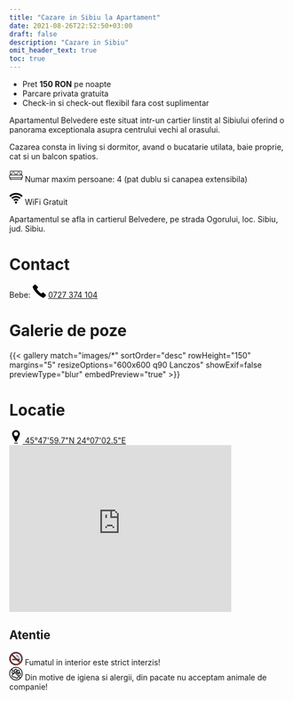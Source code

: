 ```yaml
---
title: "Cazare in Sibiu la Apartament"
date: 2021-08-26T22:52:50+03:00
draft: false
description: "Cazare in Sibiu"
omit_header_text: true
toc: true
---
```



* Pret **150 RON** pe noapte
* Parcare privata gratuita
* Check-in si check-out flexibil fara cost suplimentar

Apartamentul Belvedere este situat intr-un cartier linstit al Sibiului oferind o panorama exceptionala asupra centrului vechi al orasului.


Cazarea consta in living si dormitor, avand o bucatarie utilata, baie proprie, cat si un balcon spatios.



<svg class="{{ with .class }}{{ . }} {{ end }}" width="24" height="24" viewBox="0 0 388.819 388.819"><path d="M368.753,175.923V80.088c0-13.132-10.684-23.816-23.816-23.816H43.882c-13.132,0-23.816,10.684-23.816,23.816v95.836 C8.721,177.65,0,187.469,0,199.289v59.318c0,4.142,3.358,7.5,7.5,7.5h8.035v37c0,4.142,3.358,7.5,7.5,7.5h13.539v14.441 c0,4.142,3.358,7.5,7.5,7.5s7.5-3.358,7.5-7.5v-14.441h285.672v14.441c0,4.142,3.357,7.5,7.5,7.5s7.5-3.358,7.5-7.5v-14.441h13.539 c4.143,0,7.5-3.358,7.5-7.5v-37h8.034c4.143,0,7.5-3.358,7.5-7.5v-59.318C388.819,187.469,380.098,177.649,368.753,175.923z M35.065,80.088c0-4.861,3.955-8.816,8.816-8.816h301.055c4.861,0,8.816,3.955,8.816,8.816v95.566h-26.335 c5.24-5.641,10.57-11.573,16.09-17.92c2.455-2.823,2.454-7.023-0.001-9.845c-21.698-24.938-39.865-43.105-64.796-64.796 c-2.822-2.456-7.023-2.456-9.846,0c-24.932,21.692-43.098,39.859-64.795,64.796c-2.455,2.822-2.456,7.022-0.001,9.845 c5.521,6.348,10.85,12.28,16.09,17.92h-51.503c5.24-5.641,10.571-11.573,16.091-17.92c2.455-2.823,2.455-7.023-0.001-9.845 c-21.695-24.934-39.862-43.101-64.796-64.796c-2.822-2.456-7.023-2.456-9.846,0c-24.934,21.695-43.101,39.862-64.796,64.796 c-2.456,2.822-2.456,7.022-0.001,9.845c5.521,6.347,10.851,12.279,16.091,17.92H35.065V80.088z M240.853,175.654 c-6.901-7.084-13.872-14.611-21.15-22.842c17.929-20.287,33.803-36.161,54.085-54.086c20.282,17.924,36.156,33.799,54.086,54.086 c-7.277,8.231-14.249,15.758-21.15,22.842H240.853z M82.093,175.654c-6.901-7.085-13.873-14.611-21.151-22.842 c17.926-20.283,33.803-36.16,54.086-54.086c20.283,17.926,36.16,33.803,54.086,54.086c-7.277,8.231-14.249,15.757-21.151,22.842 H82.093z M358.285,295.607H30.535v-29.5h327.75V295.607z M373.819,251.107H15v-51.818c0-4.761,3.874-8.635,8.636-8.635h341.547 c4.762,0,8.636,3.874,8.636,8.635V251.107z"/></svg>
Numar maxim persoane: 4 (pat dublu si canapea extensibila)

<svg class="{{ with .class }}{{ . }} {{ end }}" width="24" height="24" viewBox="0 0 233.576 233.576"><path d="M176.982,129.274c-16.066-16.113-37.442-24.986-60.193-24.986s-44.128,8.873-60.193,24.986l-21.244-21.182 c21.735-21.799,50.657-33.805,81.438-33.805c30.781,0,59.703,12.005,81.438,33.805L176.982,129.274z M116.788,54.288 c36.109,0,70.045,14.076,95.554,39.636l21.234-21.192c-31.178-31.239-72.654-48.444-116.788-48.444 C72.653,24.288,31.178,41.493,0,72.732l21.234,21.192C46.743,68.364,80.678,54.288,116.788,54.288z M162.885,143.465 c-12.293-12.367-28.664-19.177-46.097-19.177c-17.432,0-33.803,6.811-46.097,19.177l21.275,21.151 c6.621-6.66,15.437-10.328,24.821-10.328c9.386,0,18.2,3.667,24.819,10.327L162.885,143.465z M116.788,169.288 c-11.046,0-20,8.954-20,20s8.954,20,20,20c11.044,0,20-8.954,20-20S127.832,169.288,116.788,169.288z"/></svg>
WiFi Gratuit

Apartamentul se afla in cartierul Belvedere, pe strada Ogorului, loc. Sibiu, jud. Sibiu.

# Contact

Bebe: <svg class="{{ with .class }}{{ . }} {{ end }}" width="24" height="24" viewBox="0 0 891.024 891.024"><path d="M2.8,180.875c46.6,134,144.7,286.2,282.9,424.399c138.2,138.2,290.4,236.301,424.4,282.9c18.2,6.3,38.3,1.8,52-11.8 l92.7-92.7l21.6-21.6c19.5-19.5,19.5-51.2,0-70.7l-143.5-143.4c-19.5-19.5-51.2-19.5-70.7,0l-38.899,38.9 c-20.2,20.2-52.4,22.2-75,4.6c-44.7-34.8-89-73.899-131.9-116.8c-42.9-42.9-82-87.2-116.8-131.9c-17.601-22.6-15.601-54.7,4.6-75 l38.9-38.9c19.5-19.5,19.5-51.2,0-70.7l-143.5-143.5c-19.5-19.5-51.2-19.5-70.7,0l-21.6,21.6l-92.7,92.7 C1,142.575-3.5,162.675,2.8,180.875z"/></svg> [0727 374 104](tel:0727374104)

# Galerie de poze

{{< gallery match="images/*" sortOrder="desc" rowHeight="150" margins="5" resizeOptions="600x600 q90 Lanczos" showExif=false previewType="blur" embedPreview="true" >}}

# Locatie

<a href="https://goo.gl/maps/oJCDDXrKeG2ZDDrp9" target = "_blank">
<svg class="{{ with .class }}{{ . }} {{ end }}" width="24" height="24" viewBox="0 0 264.018 264.018"><path d="M132.009,0c-42.66,0-77.366,34.706-77.366,77.366c0,11.634,2.52,22.815,7.488,33.24c0.1,0.223,0.205,0.442,0.317,0.661 l58.454,113.179c2.146,4.154,6.431,6.764,11.106,6.764c4.676,0,8.961-2.609,11.106-6.764l58.438-113.148 c0.101-0.195,0.195-0.392,0.285-0.591c5.001-10.455,7.536-21.67,7.536-33.341C209.375,34.706,174.669,0,132.009,0z M132.009,117.861c-22.329,0-40.495-18.166-40.495-40.495c0-22.328,18.166-40.494,40.495-40.494s40.495,18.166,40.495,40.494 C172.504,99.695,154.338,117.861,132.009,117.861z"/>
<path d="M161.81,249.018h-59.602c-4.143,0-7.5,3.357-7.5,7.5c0,4.143,3.357,7.5,7.5,7.5h59.602c4.143,0,7.5-3.357,7.5-7.5 C169.31,252.375,165.952,249.018,161.81,249.018z"/></svg>
45°47'59.7"N 24°07'02.5"E</a>
<br/>
<iframe src="https://www.google.com/maps/embed?pb=!1m18!1m12!1m3!1d695.3917480334223!2d24.11679079580527!3d45.799901998616505!2m3!1f0!2f0!3f0!3m2!1i1024!2i768!4f13.1!3m3!1m2!1s0x0%3A0x0!2zNDXCsDQ3JzU5LjciTiAyNMKwMDcnMDIuNSJF!5e0!3m2!1sen!2sro!4v1630147760906!5m2!1sen!2sro" width="400" height="300" style="border:0;" allowfullscreen="" loading="lazy"></iframe>

## Atentie

<svg class="{{ with .class }}{{ . }} {{ end }}" width="24" height="24" viewBox="0 0 512 512">
<path style="fill:#E4EAF8;" d="M384.286,310.98H127.714c-5.06,0-9.163-4.103-9.163-9.163V283.49c0-5.06,4.103-9.163,9.163-9.163 h256.573c5.06,0,9.163,4.103,9.163,9.163v18.327C393.45,306.877,389.347,310.98,384.286,310.98z"/>
<path style="fill:#FFC850;" d="M191.857,310.98h-64.143c-5.06,0-9.163-4.103-9.163-9.163V283.49c0-5.06,4.103-9.163,9.163-9.163 h64.143V310.98z"/>
<rect x="191.857" y="274.327" style="fill:#D5DCED;" width="27.49" height="36.653"/>
<g>
	<path style="fill:#FF5050;" d="M365.96,310.98h18.327c5.06,0,9.163-4.103,9.163-9.163V283.49c0-5.06-4.103-9.163-9.163-9.163 H365.96V310.98z"/>
	<path style="fill:#FF5050;" d="M256,8.591C119.579,8.591,8.591,119.579,8.591,256S119.579,503.409,256,503.409 S503.409,392.421,503.409,256S392.421,8.591,256,8.591z M45.244,256c0-51.522,18.611-98.761,49.426-135.415l296.745,296.745 c-36.653,30.815-83.892,49.426-135.415,49.426C139.785,466.756,45.244,372.21,45.244,256z M417.33,391.415L120.585,94.67 C157.238,63.855,204.477,45.244,256,45.244c116.215,0,210.756,94.546,210.756,210.756 C466.756,307.522,448.145,354.761,417.33,391.415z"/>
</g>
<path style="fill:#C84146;" d="M201.556,459.588C111.653,435.522,45.244,353.387,45.244,256c0-51.522,18.611-98.761,49.426-135.415 l56.936,56.936c5.469-11.49,11.789-22.498,18.896-32.934L120.585,94.67C157.238,63.855,204.477,45.244,256,45.244 c13.7,0,27.084,1.358,40.063,3.867c23.121-7.821,47.753-12.301,73.343-12.886C335.407,18.61,296.863,8.591,256,8.591 C119.579,8.591,8.591,119.579,8.591,256S119.579,503.409,256,503.409c1.917,0,3.81-0.101,5.717-0.144 C239.497,491.751,219.222,477.001,201.556,459.588z"/>
<path d="M268.285,169.423c2.679,2.644,5.57,5.227,8.592,7.677c1.591,1.291,3.505,1.919,5.405,1.919c2.5,0,4.98-1.087,6.678-3.18 c2.988-3.685,2.424-9.095-1.262-12.083c-2.59-2.101-5.062-4.308-7.346-6.562c-3.378-3.333-8.817-3.297-12.148,0.081 C264.871,160.651,264.907,166.091,268.285,169.423z"/>
<path d="M317.776,182.194c-4.266-2.081-9.407-0.312-11.489,3.952c-2.08,4.263-0.312,9.407,3.953,11.488 c5.521,2.695,11.002,5.17,16.303,7.565c28.224,12.751,45.704,21.653,49.27,43.049c0.7,4.203,4.34,7.179,8.463,7.179 c0.47,0,0.945-0.039,1.423-0.118c4.68-0.78,7.842-5.206,7.061-9.886c-5.256-31.537-31.431-43.363-59.145-55.882 C328.43,187.2,323.067,184.776,317.776,182.194z"/>
<path d="M350.801,157.871c-18.748-7.372-51.663-24.122-61.451-53.491c-1.502-4.501-6.366-6.934-10.867-5.434 c-4.501,1.5-6.933,6.365-5.434,10.867c6.292,18.874,23.796,45.306,71.466,64.048c1.032,0.405,2.095,0.598,3.141,0.598 c3.428,0,6.666-2.066,7.997-5.45C357.389,164.594,355.217,159.607,350.801,157.871z"/>
<path d="M256,36.653c-51.508,0-101.586,18.244-141.01,51.372c-1.843,1.549-2.952,3.8-3.056,6.205 c-0.104,2.405,0.806,4.744,2.508,6.446l25.505,25.505c3.355,3.355,8.794,3.355,12.148,0c3.355-3.355,3.355-8.793,0-12.148 l-18.724-18.725C168.481,68.501,211.667,53.834,256,53.834c111.474,0,202.166,90.69,202.166,202.166 c0,44.333-14.667,87.519-41.473,122.628l-59.059-59.058h26.653c9.79,0,17.754-7.964,17.754-17.754V283.49 c0-9.79-7.964-17.754-17.754-17.754h-80.487L178.056,139.991c-3.355-3.355-8.794-3.355-12.148,0c-3.355,3.355-3.355,8.794,0,12.148 l245.416,245.416c1.614,1.614,3.8,2.516,6.074,2.516c0.124,0,0.249-0.002,0.372-0.008c2.405-0.104,4.656-1.213,6.205-3.056 c33.128-39.423,51.372-89.5,51.372-141.008C475.347,135.051,376.948,36.653,256,36.653z M384.859,283.49v18.327 c0,0.316-0.257,0.573-0.573,0.573h-9.736v-19.472h9.736C384.602,282.917,384.859,283.174,384.859,283.49z M357.369,282.917v19.472 h-16.917l-19.472-19.472H357.369z"/>
<path d="M437.02,74.981C388.668,26.629,324.38,0,256,0S123.332,26.629,74.98,74.981C26.629,123.332,0,187.62,0,256 s26.629,132.668,74.98,181.02C123.332,485.371,187.62,512,256,512s132.668-26.629,181.02-74.98C485.371,388.668,512,324.38,512,256 S485.371,123.332,437.02,74.981z M256,494.819C124.315,494.819,17.181,387.685,17.181,256S124.315,17.181,256,17.181 S494.819,124.315,494.819,256S387.685,494.819,256,494.819z"/>
<path d="M381.226,394.991c-3.355-3.355-8.794-3.354-12.148,0c-3.355,3.355-3.355,8.794,0,12.149l9.55,9.552 C343.52,443.499,300.333,458.166,256,458.166c-111.474,0-202.166-90.69-202.166-202.166c0-44.333,14.667-87.519,41.473-122.628 l132.364,132.364h-99.958c-9.79,0-17.754,7.964-17.754,17.754v18.327c0,9.79,7.964,17.754,17.754,17.754h153.792l61.618,61.618 c3.355,3.355,8.794,3.355,12.148,0c3.355-3.355,3.355-8.793,0-12.148L100.677,114.443c-1.702-1.702-4.048-2.614-6.446-2.508 c-2.405,0.104-4.656,1.213-6.205,3.056C54.897,154.414,36.653,204.492,36.653,256c0,120.949,98.399,219.347,219.347,219.347 c51.508,0,101.586-18.244,141.01-51.372c1.843-1.549,2.952-3.8,3.056-6.205c0.104-2.405-0.806-4.743-2.508-6.446L381.226,394.991z M127.141,301.817V283.49c0-0.316,0.257-0.573,0.573-0.573h55.553v19.472h-55.553C127.398,302.389,127.141,302.133,127.141,301.817z M200.447,302.389v-19.472h44.405l19.472,19.472H200.447z"/></svg> Fumatul in interior este strict interzis!
<br/>
<svg class="{{ with .class }}{{ . }} {{ end }}" width="24" height="24" viewBox="0 0 262.64 262.64">
<path d="M0,131.32c0,72.408,58.908,131.32,131.32,131.32S262.64,203.728,262.64,131.32C262.64,58.913,203.728,0,131.315,0 S0,58.913,0,131.32z M131.315,248.303c-64.504,0-116.983-52.481-116.983-116.983c0-29.626,11.091-56.693,29.31-77.327l5.472,5.473 l11.245,11.245l10.195,10.193l18.528,18.531l11.465,11.464l5.463,5.463l10.494,10.494l42.867,42.867l21.525,21.524l22.485,22.486 l5.26,5.26C188.014,237.209,160.949,248.303,131.315,248.303z M131.315,14.337c64.506,0,116.982,52.479,116.982,116.983 c0,29.732-11.163,56.889-29.5,77.55l-5.279-5.273l-23.33-23.336L171.6,161.672l-0.225-0.224l-23.093-23.093l-17.637-17.637 l-11.437-11.435l-5.93-5.932L103.927,94l-4.105-4.104L74.076,64.149l-14.82-14.82l-5.486-5.486 C74.431,25.505,101.588,14.337,131.315,14.337z"/>
<path d="M162.75,202.784c-2.986,5.358-6.906,8.719-12.003,10.277c-1.027,0.317-2.101,0.453-3.179,0.621 c-0.434,0.069-0.863,0.135-1.293,0.205c-3.836-0.275-7.383-1.811-11.117-4.803c-1.955-1.563-3.89-3.146-5.826-4.723 c-2.873-2.343-5.745-4.686-8.665-6.978c-2.222-1.741-4.534-3.122-6.718-4.383c-3.27-1.895-6.973-2.81-11.327-2.81 c-1.153,0-2.317,0.065-3.488,0.168c-9.827,0.878-18.213,0.495-26.028-1.166c-3.402-0.719-6.198-1.886-8.555-3.557 c-4.457-3.164-6.198-7.327-5.652-13.488c0.549-6.188,2.919-11.938,7.244-17.576c1.664-2.165,4.006-3.98,7.168-5.554 c3.93-1.941,7.871-3.859,11.814-5.777c5.841-2.838,11.68-5.676,17.474-8.616c2.327-1.176,4.588-2.427,6.823-3.694L98.86,120.371 c-0.912,0.492-1.815,1.003-2.737,1.468c-1.08,0.548-2.175,1.064-3.255,1.605c1.423-1.605,2.723-3.342,3.899-5.171l-10.503-10.505 c-2.075,4.121-4.987,7.715-8.532,10.013c-2.452,1.591-5.02,2.427-7.423,2.427c-4.753,0-8.578-3.288-10.237-8.807 c-0.501-1.664-0.786-3.575-1.041-5.262c-0.072-0.474-0.138-0.922-0.206-1.344c0.521-7.808,2.476-13.724,6.056-18.402 L54.659,76.169c-6.198,7.341-9.554,16.794-10.193,28.63l-0.049,0.856l0.154,0.842c0.096,0.516,0.187,1.113,0.282,1.767 c0.306,2.061,0.693,4.623,1.491,7.269c3.463,11.547,12.865,19.009,23.947,19.019c-1.113,0.541-2.231,1.083-3.339,1.634 c-5.176,2.562-9.162,5.722-12.183,9.67c-5.946,7.757-9.358,16.176-10.146,25.029c-0.994,11.196,3.026,20.344,11.633,26.448 c3.981,2.828,8.526,4.761,13.889,5.891c9.213,1.96,18.981,2.417,30.254,1.418c2.592-0.224,4.896-0.084,6.377,0.775 c1.739,1.008,3.559,2.091,5.05,3.258c2.845,2.23,5.645,4.518,8.45,6.8c1.97,1.605,3.944,3.216,5.927,4.807 c6.403,5.129,13.044,7.738,20.279,7.977l0.784,0.027l0.765-0.149c0.579-0.103,1.153-0.195,1.731-0.284 c1.568-0.238,3.342-0.519,5.19-1.083c8.681-2.655,15.522-8.387,20.325-17.021c1.693-3.038,2.959-6.058,3.901-9.068l-12.602-12.605 C166.853,192.792,165.616,197.623,162.75,202.784z"/>
<path d="M101.91,81.996l23.053,23.053c4.25-0.45,8.508-1.988,12.697-4.726c3.271-2.137,6.17-4.87,8.662-7.992 c-0.504,6.562,0.579,12.786,3.313,18.573c0.383,0.803,0.831,1.542,1.27,2.289c-4.993-4.396-11.527-6.982-18.463-6.982 c-1.916,0-3.836,0.21-5.719,0.593l38.72,38.721c-0.667-2.105-1.34-4.262-1.993-6.544c-1.572-5.444-3.196-11.067-5.646-16.507 c-0.421-0.927-0.934-1.792-1.447-2.653c4.304,3.71,9.688,5.79,15.561,5.79c1.045,0,2.1-0.063,3.173-0.196 c1.064-0.13,2.101-0.406,3.132-0.66c-4.905,6.695-7.668,15.04-8.345,25.209l30.546,30.541c3.995-0.756,7.943-2.483,11.771-5.231 c13.18-9.428,20.041-28.381,15.976-44.09c-2.114-8.153-6.352-14.104-12.597-17.688c-5.824-3.337-12.125-4.117-18.332-2.467 c5.231-7.222,8.018-15.9,8.424-26.353l0.028-0.691l-0.294-2.095c-0.215-1.662-0.5-3.937-1.069-6.245 c-1.703-6.968-5.287-12.445-10.654-16.293c-8.103-5.815-19.331-5.815-28.554,0.068c-3.598,2.289-6.595,5.181-9.213,8.429 c0.309-4.261-0.032-8.515-1.12-12.545c-2.235-8.338-6.426-14.13-12.82-17.709c-8.286-4.642-17.558-4.226-26.07,1.183 c-11.388,7.231-17.639,18.339-19.177,33.78c-2.606-3.113-5.817-5.449-9.654-6.968c-0.77-0.306-1.545-0.527-2.32-0.751 l11.787,11.787L101.91,81.996z M208.437,125.938c2.852,1.639,4.709,4.45,5.853,8.852c2.576,9.94-2.104,22.873-10.44,28.838 c-3.453,2.474-6.45,3.388-9.651,2.852c-2.618-0.443-5.928-1.694-8.354-7.491c-0.457-1.087-0.812-2.277-1.036-3.425 c-0.237-1.274-0.363-2.576-0.494-3.804l-0.121-1.162c0.807-11.201,4.783-18.771,12.488-23.793 C200.923,124.027,204.577,123.722,208.437,125.938z M161.611,87.676c2.007-7.344,5.676-12.634,11.215-16.167 c2.311-1.477,4.742-2.254,7.024-2.254c2.017,0,3.855,0.585,5.47,1.748c2.539,1.82,4.205,4.459,5.083,8.062 c0.405,1.624,0.602,3.297,0.77,4.637c0.047,0.371,0.094,0.726,0.136,1.05c-0.48,9.42-3.402,16.388-9.171,21.897 c-2.791,2.663-5.666,4.149-8.802,4.532c-4.621,0.567-8.532-1.736-10.734-6.41C160.184,99.668,159.861,94.077,161.611,87.676z M123.582,50.883c4.077-2.59,7.633-2.877,11.381-0.779c2.922,1.636,4.76,4.382,5.983,8.923 c2.726,10.156-2.362,23.576-11.127,29.295c-4.305,2.814-7.761,3.346-11.514,1.615c-1.997-0.917-4.835-2.8-6.408-8.478 c-0.42-1.523-0.656-3.244-0.884-4.907c-0.068-0.488-0.133-0.961-0.201-1.405C111.73,63.4,115.683,55.895,123.582,50.883z"/></svg>
Din motive de igiena si alergii, din pacate nu acceptam animale de companie!